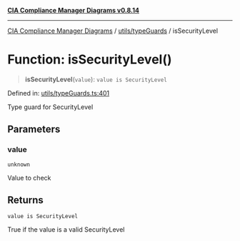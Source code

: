 [**CIA Compliance Manager Diagrams v0.8.14**](../../../README.md)

***

[CIA Compliance Manager Diagrams](../../../modules.md) / [utils/typeGuards](../README.md) / isSecurityLevel

# Function: isSecurityLevel()

> **isSecurityLevel**(`value`): `value is SecurityLevel`

Defined in: [utils/typeGuards.ts:401](https://github.com/Hack23/cia-compliance-manager/blob/257dd569f432a46611a1746c832a7e3d29232229/src/utils/typeGuards.ts#L401)

Type guard for SecurityLevel

## Parameters

### value

`unknown`

Value to check

## Returns

`value is SecurityLevel`

True if the value is a valid SecurityLevel
